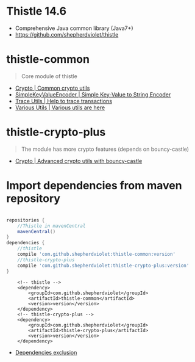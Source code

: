# Thistle 14.6

* Comprehensive Java common library (Java7+)
* https://github.com/shepherdviolet/thistle

# thistle-common

> Core module of thistle

* [Crypto | Common crypto utils](https://github.com/shepherdviolet/thistle/blob/master/docs/crypto/guide.md)
* [SimpleKeyValueEncoder | Simple Key-Value to String Encoder](https://github.com/shepherdviolet/thistle/blob/master/docs/kvencoder/guide.md)
* [Trace Utils | Help to trace transactions](https://github.com/shepherdviolet/thistle/blob/master/docs/trace/guide.md)
* [Various Utils | Various utils are here](https://github.com/shepherdviolet/thistle/tree/master/src/main/java/sviolet/thistle/util)

# thistle-crypto-plus

> The module has more crypto features (depends on bouncy-castle)

* [Crypto | Advanced crypto utils with bouncy-castle](https://github.com/shepherdviolet/thistle/blob/master/docs/crypto/guide.md)

# Import dependencies from maven repository

```gradle

repositories {
    //Thistle in mavenCentral
    mavenCentral()
}
dependencies {
    //thistle
    compile 'com.github.shepherdviolet:thistle-common:version'
    //thistle-crypto-plus
    compile 'com.github.shepherdviolet:thistle-crypto-plus:version'
}

```

```maven
    <!-- thistle -->
    <dependency>    
        <groupId>com.github.shepherdviolet</groupId>
        <artifactId>thistle-common</artifactId>
        <version>version</version> 
    </dependency>
    <!-- thistle-crypto-plus -->
    <dependency>    
        <groupId>com.github.shepherdviolet</groupId>
        <artifactId>thistle-crypto-plus</artifactId>
        <version>version</version> 
    </dependency>
```

* [Dependencies exclusion](https://github.com/shepherdviolet/thistle/blob/master/docs/dependencies-exclusion.md)
